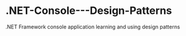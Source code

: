 # .NET-Console---Design-Patterns
.NET Framework console application learning and using design patterns
